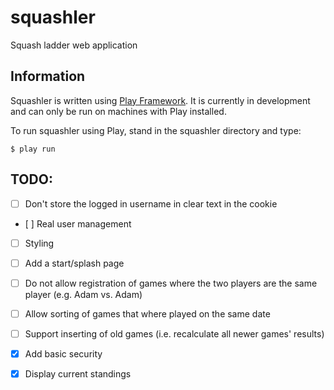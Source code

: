squashler
=========

Squash ladder web application

## Information

Squashler is written using [Play Framework](http://www.playframework.com/). It is currently in development and can only be run on machines with Play installed.

To run squashler using Play, stand in the squashler directory and type:

```
$ play run
```

## TODO:

- [ ] Don't store the logged in username in clear text in the cookie
- [ ] Real user management
- [ ] Styling
- [ ] Add a start/splash page
- [ ] Do not allow registration of games where the two players are the same player (e.g. Adam vs. Adam)
- [ ] Allow sorting of games that where played on the same date
- [ ] Support inserting of old games (i.e. recalculate all newer games' results)

- [x] Add basic security
- [x] Display current standings


